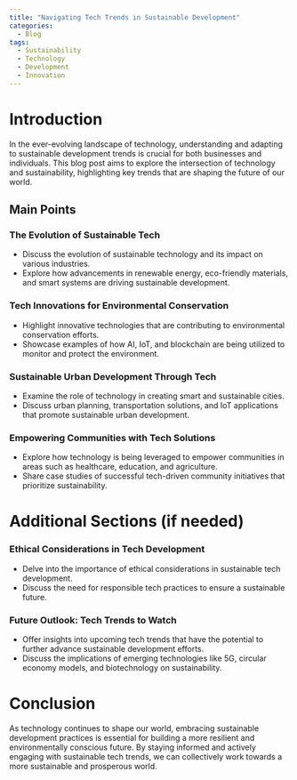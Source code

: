 ```yaml
---
title: "Navigating Tech Trends in Sustainable Development"
categories:
  - Blog
tags:
  - Sustainability
  - Technology
  - Development
  - Innovation
---
```


# Introduction
In the ever-evolving landscape of technology, understanding and adapting to sustainable development trends is crucial for both businesses and individuals. This blog post aims to explore the intersection of technology and sustainability, highlighting key trends that are shaping the future of our world.

## Main Points
### The Evolution of Sustainable Tech
- Discuss the evolution of sustainable technology and its impact on various industries.
- Explore how advancements in renewable energy, eco-friendly materials, and smart systems are driving sustainable development.

### Tech Innovations for Environmental Conservation
- Highlight innovative technologies that are contributing to environmental conservation efforts.
- Showcase examples of how AI, IoT, and blockchain are being utilized to monitor and protect the environment.

### Sustainable Urban Development Through Tech
- Examine the role of technology in creating smart and sustainable cities.
- Discuss urban planning, transportation solutions, and IoT applications that promote sustainable urban development.

### Empowering Communities with Tech Solutions
- Explore how technology is being leveraged to empower communities in areas such as healthcare, education, and agriculture.
- Share case studies of successful tech-driven community initiatives that prioritize sustainability.

# Additional Sections (if needed)
### Ethical Considerations in Tech Development
- Delve into the importance of ethical considerations in sustainable tech development.
- Discuss the need for responsible tech practices to ensure a sustainable future.

### Future Outlook: Tech Trends to Watch
- Offer insights into upcoming tech trends that have the potential to further advance sustainable development efforts.
- Discuss the implications of emerging technologies like 5G, circular economy models, and biotechnology on sustainability.

# Conclusion
As technology continues to shape our world, embracing sustainable development practices is essential for building a more resilient and environmentally conscious future. By staying informed and actively engaging with sustainable tech trends, we can collectively work towards a more sustainable and prosperous world.